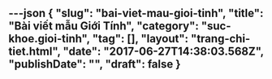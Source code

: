 ---json
{
    "slug": "bai-viet-mau-gioi-tinh",
    "title": "Bài viết mẫu Giới Tính",
    "category": "suc-khoe.gioi-tinh",
    "tag": [],
    "layout": "trang-chi-tiet.html",
    "date": "2017-06-27T14:38:03.568Z",
    "publishDate": "",
    "draft": false
}
---
